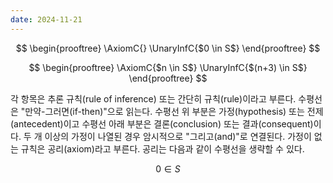 ```yaml
---
date: 2024-11-21
---
```


$$
\begin{prooftree}
\AxiomC{}
\UnaryInfC{$0 \in S$}
\end{prooftree}
$$

$$
\begin{prooftree}
\AxiomC{$n \in S$}
\UnaryInfC{$(n+3) \in S$}
\end{prooftree}
$$

각 항목은 추론 규칙(rule of inference) 또는 간단히 규칙(rule)이라고 부른다. 수평선은 "만약-그러면(if-then)"으로 읽는다. 수평선 위 부분은 가정(hypothesis) 또는 전제(antecedent)이고 수평선 아래 부분은 결론(conclusion) 또는 결과(consequent)이다. 두 개 이상의 가정이 나열된 경우 암시적으로 "그리고(and)"로 연결된다. 가정이 없는 규칙은 공리(axiom)라고 부른다. 공리는 다음과 같이 수평선을 생략할 수 있다.

$$
0 \in S
$$
